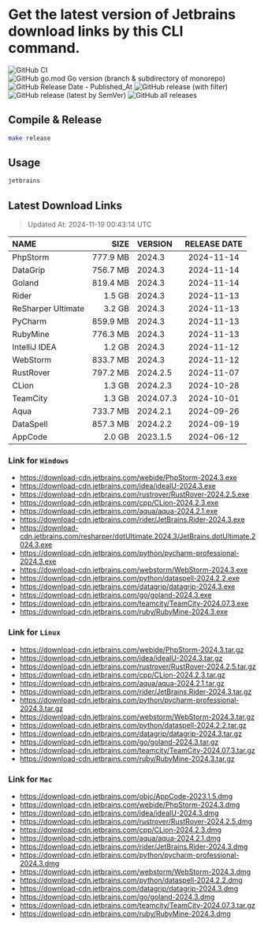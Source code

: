 # Get the latest version of Jetbrains download links by this CLI command.

![GitHub CI](https://github.com/designinlife/jetbrains/actions/workflows/ci.yml/badge.svg)
![GitHub go.mod Go version (branch & subdirectory of monorepo)](https://img.shields.io/github/go-mod/go-version/designinlife/jetbrains/master)
![GitHub Release Date - Published_At](https://img.shields.io/github/release-date/designinlife/jetbrains)
![GitHub release (with filter)](https://img.shields.io/github/v/release/designinlife/jetbrains)
![GitHub release (latest by SemVer)](https://img.shields.io/github/downloads/designinlife/jetbrains/v1.1.10/total)
![GitHub all releases](https://img.shields.io/github/downloads/designinlife/jetbrains/total)

## Compile & Release

```bash
make release
```

## Usage

```bash
jetbrains
```

## Latest Download Links

> Updated At: 2024-11-19 00:43:14 UTC

| NAME | SIZE | VERSION | RELEASE DATE |
| :-- | --: | :-- | :--: |
| PhpStorm | 777.9 MB | 2024.3 | 2024-11-14 |
| DataGrip | 756.7 MB | 2024.3 | 2024-11-14 |
| Goland | 819.4 MB | 2024.3 | 2024-11-14 |
| Rider | 1.5 GB | 2024.3 | 2024-11-13 |
| ReSharper Ultimate | 3.2 GB | 2024.3 | 2024-11-13 |
| PyCharm | 859.9 MB | 2024.3 | 2024-11-13 |
| RubyMine | 776.3 MB | 2024.3 | 2024-11-13 |
| IntelliJ IDEA | 1.2 GB | 2024.3 | 2024-11-12 |
| WebStorm | 833.7 MB | 2024.3 | 2024-11-12 |
| RustRover | 797.2 MB | 2024.2.5 | 2024-11-07 |
| CLion | 1.3 GB | 2024.2.3 | 2024-10-28 |
| TeamCity | 1.3 GB | 2024.07.3 | 2024-10-01 |
| Aqua | 733.7 MB | 2024.2.1 | 2024-09-26 |
| DataSpell | 857.3 MB | 2024.2.2 | 2024-09-19 |
| AppCode | 2.0 GB | 2023.1.5 | 2024-06-12 |

### Link for `Windows`

* <https://download-cdn.jetbrains.com/webide/PhpStorm-2024.3.exe>
* <https://download-cdn.jetbrains.com/idea/ideaIU-2024.3.exe>
* <https://download-cdn.jetbrains.com/rustrover/RustRover-2024.2.5.exe>
* <https://download-cdn.jetbrains.com/cpp/CLion-2024.2.3.exe>
* <https://download-cdn.jetbrains.com/aqua/aqua-2024.2.1.exe>
* <https://download-cdn.jetbrains.com/rider/JetBrains.Rider-2024.3.exe>
* <https://download-cdn.jetbrains.com/resharper/dotUltimate.2024.3/JetBrains.dotUltimate.2024.3.exe>
* <https://download-cdn.jetbrains.com/python/pycharm-professional-2024.3.exe>
* <https://download-cdn.jetbrains.com/webstorm/WebStorm-2024.3.exe>
* <https://download-cdn.jetbrains.com/python/dataspell-2024.2.2.exe>
* <https://download-cdn.jetbrains.com/datagrip/datagrip-2024.3.exe>
* <https://download-cdn.jetbrains.com/go/goland-2024.3.exe>
* <https://download-cdn.jetbrains.com/teamcity/TeamCity-2024.07.3.exe>
* <https://download-cdn.jetbrains.com/ruby/RubyMine-2024.3.exe>

### Link for `Linux`

* <https://download-cdn.jetbrains.com/webide/PhpStorm-2024.3.tar.gz>
* <https://download-cdn.jetbrains.com/idea/ideaIU-2024.3.tar.gz>
* <https://download-cdn.jetbrains.com/rustrover/RustRover-2024.2.5.tar.gz>
* <https://download-cdn.jetbrains.com/cpp/CLion-2024.2.3.tar.gz>
* <https://download-cdn.jetbrains.com/aqua/aqua-2024.2.1.tar.gz>
* <https://download-cdn.jetbrains.com/rider/JetBrains.Rider-2024.3.tar.gz>
* <https://download-cdn.jetbrains.com/python/pycharm-professional-2024.3.tar.gz>
* <https://download-cdn.jetbrains.com/webstorm/WebStorm-2024.3.tar.gz>
* <https://download-cdn.jetbrains.com/python/dataspell-2024.2.2.tar.gz>
* <https://download-cdn.jetbrains.com/datagrip/datagrip-2024.3.tar.gz>
* <https://download-cdn.jetbrains.com/go/goland-2024.3.tar.gz>
* <https://download-cdn.jetbrains.com/teamcity/TeamCity-2024.07.3.tar.gz>
* <https://download-cdn.jetbrains.com/ruby/RubyMine-2024.3.tar.gz>

### Link for `Mac`

* <https://download-cdn.jetbrains.com/objc/AppCode-2023.1.5.dmg>
* <https://download-cdn.jetbrains.com/webide/PhpStorm-2024.3.dmg>
* <https://download-cdn.jetbrains.com/idea/ideaIU-2024.3.dmg>
* <https://download-cdn.jetbrains.com/rustrover/RustRover-2024.2.5.dmg>
* <https://download-cdn.jetbrains.com/cpp/CLion-2024.2.3.dmg>
* <https://download-cdn.jetbrains.com/aqua/aqua-2024.2.1.dmg>
* <https://download-cdn.jetbrains.com/rider/JetBrains.Rider-2024.3.dmg>
* <https://download-cdn.jetbrains.com/python/pycharm-professional-2024.3.dmg>
* <https://download-cdn.jetbrains.com/webstorm/WebStorm-2024.3.dmg>
* <https://download-cdn.jetbrains.com/python/dataspell-2024.2.2.dmg>
* <https://download-cdn.jetbrains.com/datagrip/datagrip-2024.3.dmg>
* <https://download-cdn.jetbrains.com/go/goland-2024.3.dmg>
* <https://download-cdn.jetbrains.com/teamcity/TeamCity-2024.07.3.tar.gz>
* <https://download-cdn.jetbrains.com/ruby/RubyMine-2024.3.dmg>
